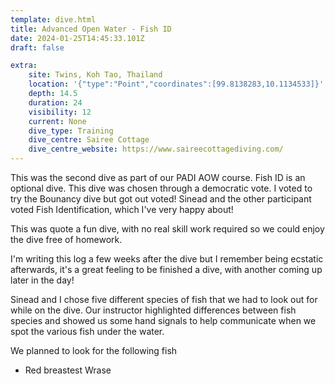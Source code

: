 ```yaml
---
template: dive.html
title: Advanced Open Water - Fish ID
date: 2024-01-25T14:45:33.101Z
draft: false

extra:
    site: Twins, Koh Tao, Thailand
    location: '{"type":"Point","coordinates":[99.8138283,10.1134533]}'
    depth: 14.5
    duration: 24
    visibility: 12
    current: None
    dive_type: Training
    dive_centre: Sairee Cottage
    dive_centre_website: https://www.saireecottagediving.com/
---
```


This was the second dive as part of our PADI AOW course. Fish ID is an optional dive.
This dive was chosen through a democratic vote. I voted to try the Bounancy dive but got out voted! Sinead and the other participant voted Fish Identification, which I've very happy about!

This was quote a fun dive, with no real skill work required so we could enjoy the dive free of homework. 

I'm writing this log a few weeks after the dive but I remember being ecstatic afterwards, it's a great feeling to be finished a dive, with another coming up later in the day! 

Sinead and I chose five different species of fish that we had to look out for while on the dive.
Our instructor highlighted differences between fish species and showed us some hand signals to help communicate when we spot the various fish under the water. 

We planned to look for the following fish

- Red breastest Wrase
